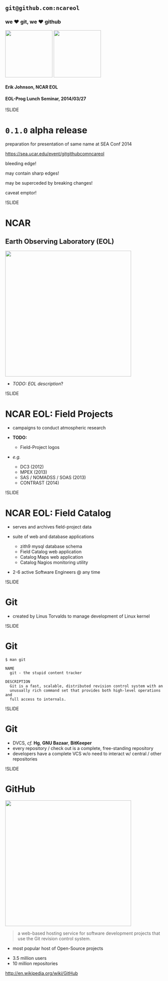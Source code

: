 
## `git@github.com:ncareol`

### we &#10084; git, we &#10084; github

<img src='img/eollogo_transparent.png' height=150 width=150/>
<img src='img/octocat-original.png' height=150 width=150/>


#### Erik Johnson, NCAR EOL

#### EOL-Prog Lunch Seminar, 2014/03/27

!SLIDE

# `0.1.0` alpha release

preparation for presentation of same name at SEA Conf 2014

https://sea.ucar.edu/event/gitgithubcomncareol

bleeding edge!

may contain sharp edges!

may be superceded by breaking changes!

caveat emptor!

!SLIDE

# NCAR

## Earth Observing Laboratory (EOL)

<img src='img/eollogo_transparent.png' height=400 width=400 />


- *TODO: EOL description*?

!SLIDE

# NCAR EOL: Field Projects

- campaigns to conduct atmospheric research

- **TODO:**
  - Field-Project logos

- *e.g.*
  - DC3 (2012)
  - MPEX (2013)
  - SAS / NOMADSS / SOAS (2013)
  - CONTRAST (2014)

!SLIDE

# NCAR EOL: Field Catalog

- serves and archives field-project data

- suite of web and database applications
  - zith9 mysql database schema
  - Field Catalog web application
  - Catalog Maps web application
  - Catalog Nagios monitoring utility

- 2-6 active Software Engineers @ any time

!SLIDE

# Git

- created by Linus Torvalds to manage development of Linux kernel

!SLIDE

# Git

```
$ man git

NAME
  git - the stupid content tracker

DESCRIPTION
  Git is a fast, scalable, distributed revision control system with an
  unusually rich command set that provides both high-level operations and
  full access to internals.
```

!SLIDE

# Git

- DVCS, *cf.* **Hg**, **GNU Bazaar**, **BitKeeper**
- every repository / check out is a complete, free-standing repository
- developers have a complete VCS w/o need to interact w/ central / other repositories

!SLIDE

# GitHub

<img src='img/octocat-original.png' height=400 width=400 />

<!-- - *TODO: GitHub description* -->

> a web-based hosting service for software development projects that use the Git revision control system.

- most popular host of Open-Source projects

<!-- - *TODO: GitHub stats* -->

- 3.5 million users
- 10 million repositories

http://en.wikipedia.org/wiki/GitHub
